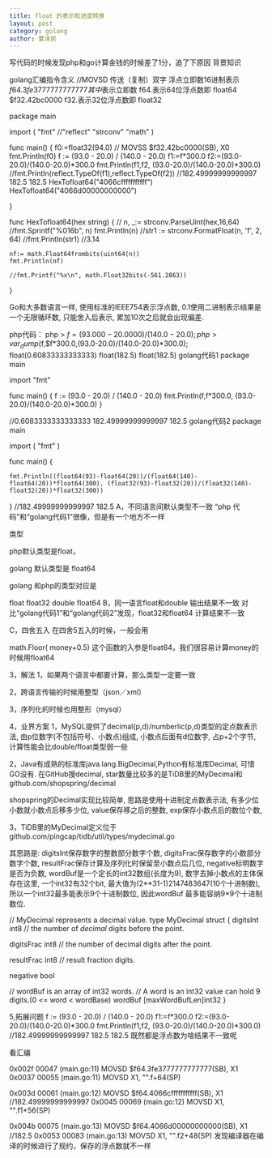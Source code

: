 ```yaml
---
title: float 的表示和进度转换
layout: post
category: golang
author: 夏泽民
---
```

写代码的时候发现php和go计算金钱的时候差了1分，追了下原因
背景知识

golang汇编指令含义
//MOVSD	传送（复制）双字
浮点立即数16进制表示
 $f64.3fe3777777777777
 其中$表示立即数
 f64.表示64位浮点数即 float64
 $f32.42bc0000
 f32.表示32位浮点数即 float32
 
package main


import (
	"fmt"
	//"reflect"
	"strconv"
	"math"
)


func main() {
	f0:=float32(94.0)  // MOVSS   $f32.42bc0000(SB), X0
	fmt.Println(f0)
	f := (93.0 - 20.0) / (140.0 - 20.0)
	f1:=f*300.0
	f2:=(93.0-20.0)/(140.0-20.0)*300.0
	fmt.Println(f1,f2, (93.0-20.0)/(140.0-20.0)*300.0)
	//fmt.Println(reflect.TypeOf(f1),reflect.TypeOf(f2))
	//182.49999999999997 182.5 182.5
	HexTofloat64("4066cfffffffffff")
	HexTofloat64("4066d00000000000")

}

func HexTofloat64(hex string)  {
	//
	n, _:= strconv.ParseUint(hex,16,64)
	//fmt.Sprintf("%016b", n)
	fmt.Println(n)
	//str1 := strconv.FormatFloat(n, 'f', 2, 64)
	//fmt.Println(str1) //3.14

	nf:= math.Float64frombits(uint64(n))
	fmt.Println(nf)

	//fmt.Printf("%x\n", math.Float32bits(-561.2863))
}
<!-- more -->
Go和大多数语言一样, 使用标准的IEEE754表示浮点数, 0.1使用二进制表示结果是一个无限循环数, 只能舍入后表示, 累加10次之后就会出现偏差.

php代码：
php >  $f=(93.000-20.0000)/(140.0-20.0);
php > var_dump($f,$f*300.0,(93.0-20.0)/(140.0-20.0)*300.0);
float(0.60833333333333)
float(182.5)
float(182.5)
golang代码1
package main
 
 
import "fmt"
 
 
func main() {
    f := (93.0 - 20.0) / (140.0 - 20.0)
    fmt.Println(f,f*300.0, (93.0-20.0)/(140.0-20.0)*300.0)
}
 
 
//0.6083333333333333 182.49999999999997 182.5
golang代码2
package main
 
import (
    "fmt"
)
 
func main() {
 
    fmt.Println((float64(93)-float64(20))/(float64(140)-float64(20))*float64(300), (float32(93)-float32(20))/(float32(140)-float32(20))*float32(300))
}
//182.49999999999997 182.5
A，不同语言间默认类型不一致
“php 代码”和“golang代码1”很像，但是有一个地方不一样

类型

php默认类型是float，

golang 默认类型是 float64

golang 和php的类型对应是

float	float32
double	float64
B，同一语言float和double 输出结果不一致
对比“golang代码1”和“golang代码2”发现，float32和float64 计算结果不一致

C，四舍五入
在四舍5五入的时候，一般会用

math.Floor( money+0.5)
这个函数的入参是float64，我们很容易计算money的时候用float64

3，解法
1，如果两个语言中都要计算，那么类型一定要一致

2，跨语言传输的时候用整型（json／xml）

3，序列化的时候也用整形（mysql）

4，业界方案
1，MySQL提供了decimal(p,d)/numberlic(p,d)类型的定点数表示法, 由p位数字(不包括符号、小数点)组成, 小数点后面有d位数字, 占p+2个字节, 计算性能会比double/float类型弱一些

2，Java有成熟的标准库java.lang.BigDecimal,Python有标准库Decimal, 可惜GO没有. 在GitHub搜decimal, star数量比较多的是TiDB里的MyDecimal和github.com/shopspring/decimal

shopspring的Decimal实现比较简单, 思路是使用十进制定点数表示法, 有多少位小数就小数点后移多少位, value保存移之后的整数, exp保存小数点后的数位个数,

3，TiDB里的MyDecimal定义位于github.com/pingcap/tidb/util/types/mydecimal.go

 其思路是:
digitsInt保存数字的整数部分数字个数, digitsFrac保存数字的小数部分数字个数, resultFrac保存计算及序列化时保留至小数点后几位, negative标明数字是否为负数, wordBuf是一个定长的int32数组(长度为9), 数字去掉小数点的主体保存在这里, 一个int32有32个bit, 最大值为(2**31-1)2147483647(10个十进制数), 所以一个int32最多能表示9个十进制数位, 因此wordBuf 最多能容纳9*9个十进制数位.

// MyDecimal represents a decimal value.
type MyDecimal struct {
 digitsInt int8 // the number of *decimal* digits before the point.

 digitsFrac int8 // the number of decimal digits after the point.

 resultFrac int8 // result fraction digits.

 negative bool

 // wordBuf is an array of int32 words.
 // A word is an int32 value can hold 9 digits.(0 <= word < wordBase)
 wordBuf [maxWordBufLen]int32
}


5,拓展问题
f := (93.0 - 20.0) / (140.0 - 20.0)
f1:=f*300.0
f2:=(93.0-20.0)/(140.0-20.0)*300.0
fmt.Println(f1,f2, (93.0-20.0)/(140.0-20.0)*300.0)
//182.49999999999997 182.5 182.5
既然都是浮点数为啥结果不一致呢

看汇编

0x002f 00047 (main.go:11)       MOVSD   $f64.3fe3777777777777(SB), X1
0x0037 00055 (main.go:11)       MOVSD   X1, "".f+64(SP)
 
0x003d 00061 (main.go:12)       MOVSD   $f64.4066cfffffffffff(SB), X1   //182.49999999999997
0x0045 00069 (main.go:12)       MOVSD   X1, "".f1+56(SP)
 
0x004b 00075 (main.go:13)       MOVSD   $f64.4066d00000000000(SB), X1   //182.5
0x0053 00083 (main.go:13)       MOVSD   X1, "".f2+48(SP)
发现编译器在编译的时候进行了规约，保存的浮点数就不一样